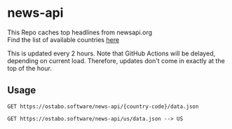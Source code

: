 # news-api

This Repo caches top headlines from newsapi.org  
Find the list of available countries <ins>[here](https://ostabo.software/news-api/)</ins>

This is updated every 2 hours.
Note that GitHub Actions will be delayed, depending on current load. Therefore, updates don't come in exactly at the top of the hour.

## Usage

```
GET https://ostabo.software/news-api/{country-code}/data.json

GET https://ostabo.software/news-api/us/data.json --> US
```
